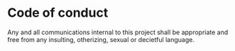 # Code of conduct
Any and all communications internal to this project shall be appropriate and free from any insulting, otherizing, sexual or decietful language.
